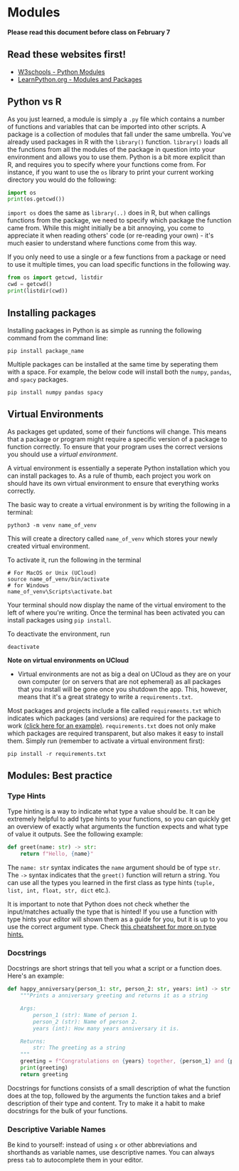 # Modules

**Please read this document before class on February 7**

## Read these websites first!

- [W3schools - Python Modules](https://www.w3schools.com/python/python_modules.asp)
- [LearnPython.org - Modules and Packages](https://www.learnpython.org/en/Modules_and_Packages)

## Python vs R
As you just learned, a module is simply a `.py` file which contains a number of functions and variables that can be imported into other scripts. A package is a collection of modules that fall under the same umbrella. You've already used packages in R with the `library()` function. `library()` loads all the functions from all the modules of the package in question into your environment and allows you to use them. Python is a bit more explicit than R, and requires you to specify where your functions come from. For instance, if you want to use the `os` library to print your current working directory you would do the following:

```py
import os
print(os.getcwd())
```

`import os` does the same as `library(..)` does in R, but when callings functions from the package, we need to specify which package the function came from. While this might initially be a bit annoying, you come to appreciate it when reading others' code (or re-reading your own) - it's much easier to understand where functions come from this way.

If you only need to use a single or a few functions from a package or need to use it multiple times, you can load specific functions in the following way. 
```py
from os import getcwd, listdir
cwd = getcwd()
print(listdir(cwd))
```

## Installing packages
Installing packages in Python is as simple as running the following command from the command line:

```
pip install package_name
```

Multiple packages can be installed at the same time by seperating them with a space. For example, the below code will install both the `numpy`, `pandas`, and `spacy` packages.

```
pip install numpy pandas spacy
```

## Virtual Environments
As packages get updated, some of their functions will change. This means that a package or program might require a specific version of a package to function correctly. To ensure that your program uses the correct versions you should use a _virtual environment_.

A virtual environment is essentially a seperate Python installation which you can install packages to. As a rule of thumb, each project you work on should have its own virtual environment to ensure that everything works correctly. 

The basic way to create a virtual environment is by writing the following in a terminal:

```
python3 -m venv name_of_venv
```
This will create a directory called `name_of_venv` which stores your newly created virtual environment. 

To activate it, run the following in the terminal
```
# For MacOS or Unix (UCloud)
source name_of_venv/bin/activate
# for Windows
name_of_venv\Scripts\activate.bat
```

Your terminal should now display the name of the virtual enviroment to the left of where you're writing. Once the terminal has been activated you can install packages using `pip install`. 

To deactivate the environment, run
```
deactivate
```

**Note on virtual environments on UCloud**
- Virtual environments are not as big a deal on UCloud as they are on your own computer (or on servers that are not ephemeral) as all packages that you install will be gone once you shutdown the app. This, however, means that it's a great strategy to write a `requirements.txt`.

Most packages and projects include a file called `requirements.txt` which indicates which packages (and versions) are required for the package to work [(click here for an example)](https://github.com/centre-for-humanities-computing/DaCy/blob/main/requirements.txt). `requirements.txt` does not only make which packages are required transparent, but also makes it easy to install them. Simply run (remember to activate a virtual environment first):

```
pip install -r requirements.txt
```

## Modules: Best practice
### Type Hints
Type hinting is a way to indicate what type a value should be. It can be extremely helpful to add type hints to your functions, so you can quickly get an overview of exactly what arguments the function expects and what type of value it outputs. See the following example:

```py
def greet(name: str) -> str:
    return f"Hello, {name}"
```
The `name: str` syntax indicates the `name` argument should be of type `str`. The `->` syntax indicates that the `greet()` function will return a string. You can use all the types you learned in the first class as type hints (`tuple, list, int, float, str, dict` etc.).

It is important to note that Python does not check whether the input/matches actually the type that is hinted! If you use a function with type hints your editor will shown them as a guide for you, but it is up to you use the correct argument type. Check [this cheatsheet for more on type hints.](https://mypy.readthedocs.io/en/stable/cheat_sheet_py3.html)

### Docstrings
Docstrings are short strings that tell you what a script or a function does. Here's an example:

```py
def happy_anniversary(person_1: str, person_2: str, years: int) -> str:
    """Prints a anniversary greeting and returns it as a string

    Args:
        person_1 (str): Name of person 1.
        person_2 (str): Name of person 2.
        years (int): How many years anniversary it is.

    Returns:
        str: The greeting as a string
    """
    greeting = f"Congratulations on {years} together, {person_1} and {person_2}!"
    print(greeting)
    return greeting
```
Docstrings for functions consists of a small description of what the function does at the top, followed by the arguments the function takes and a brief description of their type and content. Try to make it a habit to make docstrings for the bulk of your functions. 

### Descriptive Variable Names
Be kind to yourself: instead of using `x` or other abbreviations and shorthands as variable names, use descriptive names. You can always press `tab` to autocomplete them in your editor. 

